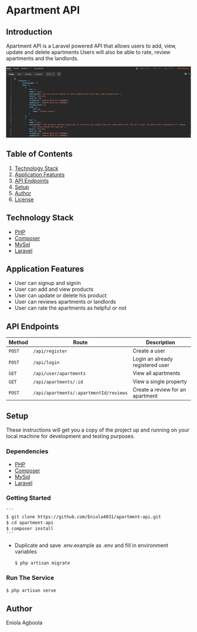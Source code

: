 # Apartment API

## Introduction
Apartment API  is a Laravel powered API that allows users to add, view, update and delete apartments Users will also be able to rate, review apartments and the landlords.

![alt text](https://raw.githubusercontent.com/Steelze/product-review-api/master/public/screenshot.jpg)

## Table of Contents
1. <a href="#technology-stack">Technology Stack</a>
2. <a href="#application-features">Application Features</a>
3. <a href="#api-endpoints">API Endpoints</a>
4. <a href="#setup">Setup</a>
5. <a href="#author">Author</a>
6. <a href="#license">License</a>

## Technology Stack
  - [PHP](https://www.php.net)
  - [Composer](https://getcomposer.org)
  - [MySql](https://www.mysql.com)
  - [Laravel](https://laravel.com)
  
## Application Features
* User can signup and signin
* User can add and view products
* User can update or delete his product
* User can reviews apartments or landlords
* User can rate the apartments as helpful or not

## API Endpoints
Method | Route | Description
--- | --- | ---
`POST` | `/api/register` | Create a user
`POST` | `/api/login` | Login an already registered user
`GET` | `/api/user/apartments` | View all apartments
`GET` | `/api/apartments/:id` | View a single property
`POST` | `/api/apartments/:apartmentId/reviews` | Create a review for an apartment

## Setup
These instructions will get you a copy of the project up and running on your local machine for development and testing purposes.

  ### Dependencies
  - [PHP](https://www.php.net)
  - [Composer](https://getcomposer.org)
  - [MySql](https://www.mysql.com)
  - [Laravel](https://laravel.com)
 
  ### Getting Started
    ```
    $ git clone https://github.com/Eniola4031/apartment-api.git
    $ cd apartment-api
    $ composer install
    ```
  - Duplicate and save .env.example as .env and fill in environment variables
    ```
    $ php artisan migrate
    ```
  ### Run The Service
  ```
  $ php artisan serve
  ```

## Author
Eniola Agboola
